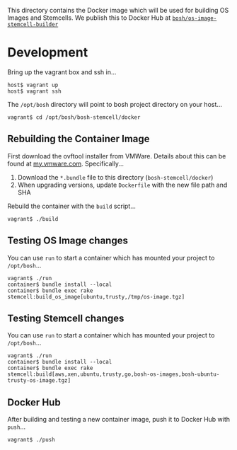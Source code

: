 This directory contains the Docker image which will be used for building OS Images and Stemcells. We publish this to
Docker Hub at [`bosh/os-image-stemcell-builder`](https://hub.docker.com/r/bosh/os-image-stemcell-builder/)


# Development

Bring up the vagrant box and ssh in...

    host$ vagrant up
    host$ vagrant ssh

The `/opt/bosh` directory will point to bosh project directory on your host...

    vagrant$ cd /opt/bosh/bosh-stemcell/docker


## Rebuilding the Container Image

First download the ovftool installer from VMWare. Details about this can be found at
[my.vmware.com](https://my.vmware.com/group/vmware/details?downloadGroup=OVFTOOL410&productId=489).
Specifically...

 1. Download the `*.bundle` file to this directory (`bosh-stemcell/docker`)
 2. When upgrading versions, update `Dockerfile` with the new file path and SHA

Rebuild the container with the `build` script...

    vagrant$ ./build


## Testing OS Image changes

You can use `run` to start a container which has mounted your project to `/opt/bosh`...

    vagrant$ ./run
    container$ bundle install --local
    container$ bundle exec rake stemcell:build_os_image[ubuntu,trusty,/tmp/os-image.tgz]


## Testing Stemcell changes

You can use `run` to start a container which has mounted your project to `/opt/bosh`...

    vagrant$ ./run
    container$ bundle install --local
    container$ bundle exec rake stemcell:build[aws,xen,ubuntu,trusty,go,bosh-os-images,bosh-ubuntu-trusty-os-image.tgz]


## Docker Hub

After building and testing a new container image, push it to Docker Hub with `push`...

    vagrant$ ./push
